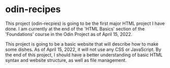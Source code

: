 # odin-recipes
This project (odin-recpies) is going to be the first major HTML project I have done. I am currently
at the end of the 'HTML Basics' section of the 'Foundations' course in the Odin Project as of April
15, 2022.

This project is going to be a basic website that will describe how to make some dishes. As of April 15,
2022, it will not use any CSS or JavaScript. By the end of this project, I should have a better understanding
of basic HTML syntax and website structure, as well as file management.